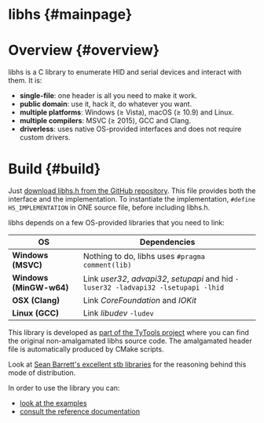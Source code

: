 libhs {#mainpage}
=====

Overview {#overview}
========

libhs is a C library to enumerate HID and serial devices and interact with them. It is:

- **single-file**: one header is all you need to make it work.
- **public domain**: use it, hack it, do whatever you want.
- **multiple platforms**: Windows (≥ Vista), macOS (≥ 10.9) and Linux.
- **multiple compilers**: MSVC (≥ 2015), GCC and Clang.
- **driverless**: uses native OS-provided interfaces and does not require custom drivers.

Build {#build}
========

Just [download libhs.h from the GitHub repository](https://github.com/Koromix/libraries). This file provides both the interface and the implementation. To instantiate the implementation, `#define HS_IMPLEMENTATION` in ONE source file, before including libhs.h.

libhs depends on a few OS-provided libraries that you need to link:

| OS                      | Dependencies
| ----------------------- | ------------------------------------------------------------------------------------
| __Windows (MSVC)__      | Nothing to do, libhs uses `#pragma comment(lib)`
| __Windows (MinGW-w64)__ | Link _user32_, _advapi32_, _setupapi_ and hid `-luser32 -ladvapi32 -lsetupapi -lhid`
| __OSX (Clang)__         | Link _CoreFoundation_ and _IOKit_
| __Linux (GCC)__         | Link _libudev_ `-ludev`

This library is developed as [part of the TyTools project](https://github.com/Koromix/tytools) where you can find the original non-amalgamated libhs source code. The amalgamated header file is automatically produced by CMake scripts.

Look at [Sean Barrett's excellent stb libraries](https://github.com/nothings/stb) for the reasoning behind this mode of distribution.

In order to use the library you can:

- [look at the examples](https://github.com/Koromix/tytools/tree/master/src/libhs/examples)
- [consult the reference documentation](modules.html)
